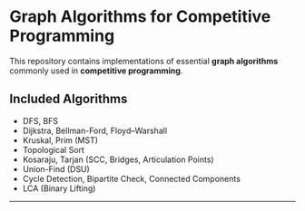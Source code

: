 # Graph Algorithms for Competitive Programming

This repository contains implementations of essential **graph algorithms** commonly used in **competitive programming**.

## Included Algorithms
- DFS, BFS  
- Dijkstra, Bellman-Ford, Floyd–Warshall  
- Kruskal, Prim (MST)  
- Topological Sort  
- Kosaraju, Tarjan (SCC, Bridges, Articulation Points)  
- Union-Find (DSU)  
- Cycle Detection, Bipartite Check, Connected Components  
- LCA (Binary Lifting)  

---
